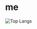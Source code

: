 # me

![Top Langs](https://github-readme-stats.vercel.app/api/top-langs/rananitish=CharalambosIoannou&theme=tokyonight)
